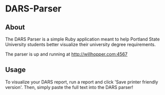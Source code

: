 # DARS-Parser

## About

The DARS Parser is a simple Ruby application meant to help Portland State University students better visualize their university degree requirements.

The parser is up and running at http://willhopper.com:4567

## Usage

To visualize your DARS report, run a report and click 'Save printer friendly version'. Then, simply paste the full text
into the DARS parser!
